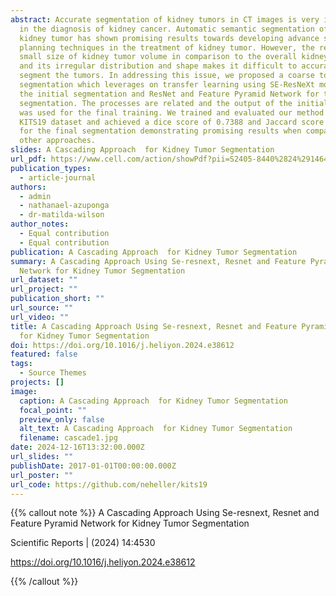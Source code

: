 ```yaml
---
abstract: Accurate segmentation of kidney tumors in CT images is very important
  in the diagnosis of kidney cancer. Automatic semantic segmentation of the
  kidney tumor has shown promising results towards developing advance surgical
  planning techniques in the treatment of kidney tumor. However, the relatively
  small size of kidney tumor volume in comparison to the overall kidney volume,
  and its irregular distribution and shape makes it difficult to accurately
  segment the tumors. In addressing this issue, we proposed a coarse to fine
  segmentation which leverages on transfer learning using SE-ResNeXt model for
  the initial segmentation and ResNet and Feature Pyramid Network for the final
  segmentation. The processes are related and the output of the initial results
  was used for the final training. We trained and evaluated our method on the
  KITS19 dataset and achieved a dice score of 0.7388 and Jaccard score 0.7321
  for the final segmentation demonstrating promising results when compared to
  other approaches.
slides: A Cascading Approach  for Kidney Tumor Segmentation
url_pdf: https://www.cell.com/action/showPdf?pii=S2405-8440%2824%2914643-9
publication_types:
  - article-journal
authors:
  - admin
  - nathanael-azuponga
  - dr-matilda-wilson
author_notes:
  - Equal contribution
  - Equal contribution
publication: A Cascading Approach  for Kidney Tumor Segmentation
summary: A Cascading Approach Using Se-resnext, Resnet and Feature Pyramid
  Network for Kidney Tumor Segmentation
url_dataset: ""
url_project: ""
publication_short: ""
url_source: ""
url_video: ""
title: A Cascading Approach Using Se-resnext, Resnet and Feature Pyramid Network
  for Kidney Tumor Segmentation
doi: https://doi.org/10.1016/j.heliyon.2024.e38612
featured: false
tags:
  - Source Themes
projects: []
image:
  caption: A Cascading Approach  for Kidney Tumor Segmentation
  focal_point: ""
  preview_only: false
  alt_text: A Cascading Approach  for Kidney Tumor Segmentation
  filename: cascade1.jpg
date: 2024-12-16T13:32:00.000Z
url_slides: ""
publishDate: 2017-01-01T00:00:00.000Z
url_poster: ""
url_code: https://github.com/neheller/kits19
---
```

{{% callout note %}}
A Cascading Approach Using Se-resnext, Resnet and Feature Pyramid Network for Kidney Tumor Segmentation

Scientific Reports | (2024) 14:4530  

https://doi.org/10.1016/j.heliyon.2024.e38612

{{% /callout %}}
